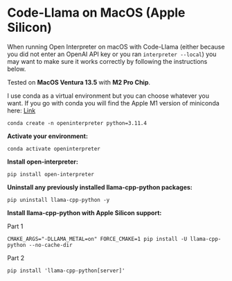 # Code-Llama on MacOS (Apple Silicon)

When running Open Interpreter on macOS with Code-Llama (either because you did
not enter an OpenAI API key or you ran `interpreter --local`) you may want to
make sure it works correctly by following the instructions below.

Tested on **MacOS Ventura 13.5** with **M2 Pro Chip**.

I use conda as a virtual environment but you can choose whatever you want. If you go with conda you will find the Apple M1 version of miniconda here: [Link](https://docs.conda.io/projects/miniconda/en/latest/)

```shell
conda create -n openinterpreter python=3.11.4
```

**Activate your environment:**

```shell
conda activate openinterpreter
```

**Install open-interpreter:**

```shell
pip install open-interpreter
```

**Uninstall any previously installed llama-cpp-python packages:**

```shell
pip uninstall llama-cpp-python -y
```

**Install llama-cpp-python with Apple Silicon support:**

Part 1

```shell
CMAKE_ARGS="-DLLAMA_METAL=on" FORCE_CMAKE=1 pip install -U llama-cpp-python --no-cache-dir
```

Part 2

```shell
pip install 'llama-cpp-python[server]'
```
